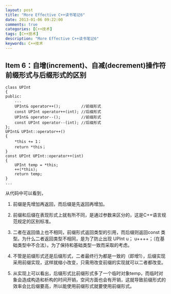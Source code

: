 ```yaml
---
layout: post
title: "More Effective C++读书笔记6"
date: 2013-01-06 09:22:00
comments: true
categories: [C++技术]
tags: [C++技术]
description: "More Effective C++读书笔记6"
keywords: C++技术
---
```


## Item 6：自增(increment)、自减(decrement)操作符前缀形式与后缀形式的区别

```
class UPInt
{
public:
    ...
    UPInt& operator++();         //前缀形式
    const UPInt operator++(int); //后缀形式
    UPInt& operator--();         //前缀形式
    const UPInt operator--(int); //后缀形式
};
UPInt& UPInt::operator++()
{
    *this += 1；
    return *this；
}
const UPInt UPInt::operator++(int)
{
    UPInt temp = *this;
    ++(*this);
    return temp;
}
...
```
从代码中可以看到，

1. 前缀是先增加再返回，而后缀是先返回再增加。

2. 前缀和后缀在表现形式上就有所不同，是通过参数来区分的，这是C++语言规范规定的区别标准。

3. 二者在返回值上也不相同，前缀形式返回类型的引用，而后缀则返回const 类型。为什么二者返回类型不相同，是为了防止出现 UPInt u； u++++；（在基础类型中不合法）。为了保持和基础类型一致而采取的考虑。

4. 不管是前缀形式还是后缀形式，二者最终行为都是一致的（即增1），后缀实现采用前缀实现，这样就缩小改变，只需用改变前缀的实现就可以二者都改变。

5. 从实现上可以看出，后缀形式比前缀形式多了一个临时对象temp，而临时对象会造成构造和析构的时间开销，空间方面也会有开销，这就导致前缀形式的效率会比后缀要高，所以能使用前缀形式就要使用前缀形式。
